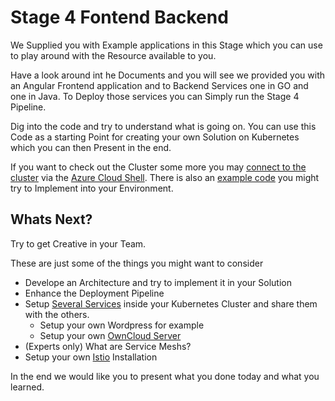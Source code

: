 # Stage 4 Fontend Backend

We Supplied you with Example applications in this Stage which you can use to play around with the Resource available to you.

Have a look around int he Documents and you will see we provided you with an Angular Frontend application and to Backend Services one in GO and one in Java. To Deploy those services you can Simply run the Stage 4 Pipeline.

Dig into the code and try to understand what is going on. You can use this Code as a starting Point for creating your own Solution on Kubernetes which you can then Present in the end.

If you want to check out the Cluster some more you may [connect to the cluster](https://docs.microsoft.com/en-us/azure/aks/kubernetes-walkthrough#connect-to-the-cluster) via the [Azure Cloud Shell](https://docs.microsoft.com/de-de/azure/cloud-shell/overview). There is also an [example code](https://docs.microsoft.com/en-us/azure/aks/kubernetes-walkthrough#run-the-application) you might try to Implement into your Environment.


## Whats Next?

Try to get Creative in your Team.

These are just some of the things you might want to consider
- Develope an Architecture and try to implement it in your Solution
- Enhance the Deployment Pipeline
- Setup [Several Services](https://kubernetes.io/docs/tutorials/stateful-application/) inside your Kubernetes Cluster and share them with the others.
  - Setup your own Wordpress for example
  - Setup your own [OwnCloud Server](https://owncloud.com/)
- (Experts only) What are Service Meshs?
- Setup your own [Istio](https://istio.io/latest/about/service-mesh/) Installation

In the end we would like you to present what you done today and what you learned.